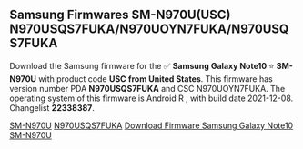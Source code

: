 <h2>Samsung Firmwares SM-N970U(USC) N970USQS7FUKA/N970UOYN7FUKA/N970USQS7FUKA</h2>
Download the Samsung firmware for the ✅ <strong>Samsung Galaxy Note10 </strong> ⭐ <strong>SM-N970U</strong> with product code <strong>USC</strong> <strong> from United States</strong>. This firmware has version number PDA <strong>N970USQS7FUKA</strong> and CSC N970UOYN7FUKA. The operating system of this firmware is Android R , with build date 2021-12-08. Changelist <strong>22338387</strong>.


[SM-N970U](https://samfirm.shop/samsung/model/SM-N970U)
[N970USQS7FUKA](https://samfirm.shop/samsung/pda/N970USQS7FUKA)
[Download Firmware Samsung Galaxy Note10 SM-N970U](https://samfirm.shop/samsung/firmware/481191)
